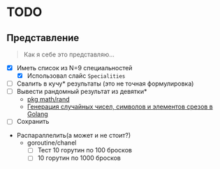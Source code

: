 # TODO

## Представление

> Как я себе это представляю...

- [x] Иметь список из N=9 специальностей
  - [x] Использовал слайс `Specialities`
- [ ] Свалить в кучу* результаты (это не точная формулировка)
- [ ] Вывести рандомный результат из девятки*
  - [pkg math/rand](https://pkg.go.dev/math/rand)
  - [Генерация случайных чисел, символов и элементов срезов в Golang](https://golang-blog.blogspot.com/2020/04/generate-random-in-golang.html)
- [ ] Сохранить
- Распараллелить(а может и не стоит?)
  - goroutine/chanel
    - [ ] Тест 10 горутин по 100 бросков
    - [ ] 10 горутин по 1000 бросков
